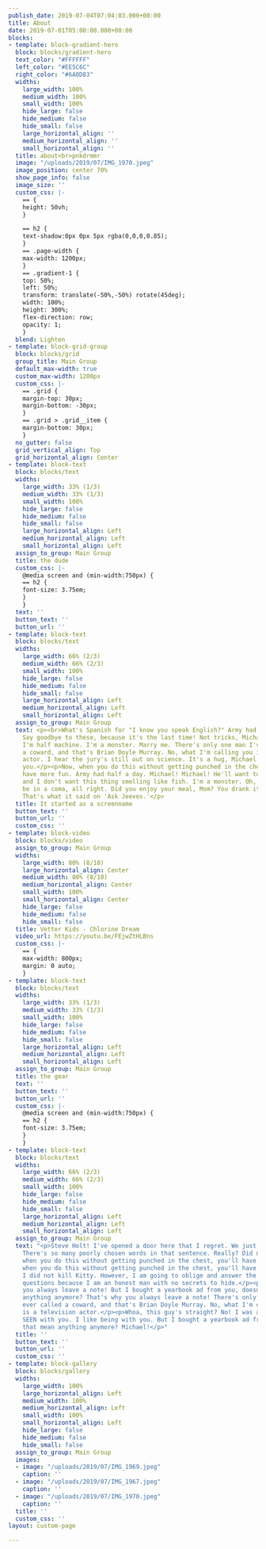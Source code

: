 ```yaml
---
publish_date: 2019-07-04T07:04:03.000+00:00
title: About
date: 2019-07-01T05:00:00.000+00:00
blocks:
- template: block-gradient-hero
  block: blocks/gradient-hero
  text_color: "#FFFFFF"
  left_color: "#EE5C6C"
  right_color: "#6A0D83"
  widths:
    large_width: 100%
    medium_width: 100%
    small_width: 100%
    hide_large: false
    hide_medium: false
    hide_small: false
    large_horizontal_align: ''
    medium_horizontal_align: ''
    small_horizontal_align: ''
  title: about<br>pnkdrmmr
  image: "/uploads/2019/07/IMG_1970.jpeg"
  image_position: center 70%
  show_page_info: false
  image_size: ''
  custom_css: |-
    == {
    height: 50vh;
    }

    == h2 {
    text-shadow:0px 0px 5px rgba(0,0,0,0.85);
    }
    == .page-width {
    max-width: 1200px;
    }
    == .gradient-1 {
    top: 50%;
    left: 50%;
    transform: translate(-50%,-50%) rotate(45deg);
    width: 100%;
    height: 300%;
    flex-direction: row;
    opacity: 1;
    }
  blend: Lighten
- template: block-grid-group
  block: blocks/grid
  group_title: Main Group
  default_max-width: true
  custom_max-width: 1200px
  custom_css: |-
    == .grid {
    margin-top: 30px;
    margin-bottom: -30px;
    }
    == .grid > .grid__item {
    margin-bottom: 30px;
    }
  no_gutter: false
  grid_vertical_align: Top
  grid_horizontal_align: Center
- template: block-text
  block: blocks/text
  widths:
    large_width: 33% (1/3)
    medium_width: 33% (1/3)
    small_width: 100%
    hide_large: false
    hide_medium: false
    hide_small: false
    large_horizontal_align: Left
    medium_horizontal_align: Left
    small_horizontal_align: Left
  assign_to_group: Main Group
  title: the dude
  custom_css: |-
    @media screen and (min-width:750px) {
    == h2 {
    font-size: 3.75em;
    }
    }
  text: ''
  button_text: ''
  button_url: ''
- template: block-text
  block: blocks/text
  widths:
    large_width: 66% (2/3)
    medium_width: 66% (2/3)
    small_width: 100%
    hide_large: false
    hide_medium: false
    hide_small: false
    large_horizontal_align: Left
    medium_horizontal_align: Left
    small_horizontal_align: Left
  assign_to_group: Main Group
  text: <p><br>What's Spanish for "I know you speak English?" Army had half a day.
    Say goodbye to these, because it's the last time! Not tricks, Michael, illusions.
    I'm half machine. I'm a monster. Marry me. There's only one man I've ever called
    a coward, and that's Brian Doyle Murray. No, what I'm calling you is a television
    actor. I hear the jury's still out on science. It's a hug, Michael. I'm hugging
    you.</p><p>Now, when you do this without getting punched in the chest, you'll
    have more fun. Army had half a day. Michael! Michael! He'll want to use your yacht,
    and I don't want this thing smelling like fish. I'm a monster. Oh, you're gonna
    be in a coma, all right. Did you enjoy your meal, Mom? You drank it fast enough.
    That's what it said on 'Ask Jeeves.'</p>
  title: It started as a screenname
  button_text: ''
  button_url: ''
  custom_css: ''
- template: block-video
  block: blocks/video
  assign_to_group: Main Group
  widths:
    large_width: 80% (8/10)
    large_horizontal_align: Center
    medium_width: 80% (8/10)
    medium_horizontal_align: Center
    small_width: 100%
    small_horizontal_align: Center
    hide_large: false
    hide_medium: false
    hide_small: false
  title: Vetter Kids - Chlorine Dream
  video_url: https://youtu.be/FEjwZtHLBns
  custom_css: |-
    == {
    max-width: 800px;
    margin: 0 auto;
    }
- template: block-text
  block: blocks/text
  widths:
    large_width: 33% (1/3)
    medium_width: 33% (1/3)
    small_width: 100%
    hide_large: false
    hide_medium: false
    hide_small: false
    large_horizontal_align: Left
    medium_horizontal_align: Left
    small_horizontal_align: Left
  assign_to_group: Main Group
  title: the gear
  text: ''
  button_text: ''
  button_url: ''
  custom_css: |-
    @media screen and (min-width:750px) {
    == h2 {
    font-size: 3.75em;
    }
    }
- template: block-text
  block: blocks/text
  widths:
    large_width: 66% (2/3)
    medium_width: 66% (2/3)
    small_width: 100%
    hide_large: false
    hide_medium: false
    hide_small: false
    large_horizontal_align: Left
    medium_horizontal_align: Left
    small_horizontal_align: Left
  assign_to_group: Main Group
  text: "<p>Steve Holt! I've opened a door here that I regret. We just call it a sausage.
    There's so many poorly chosen words in that sentence. Really? Did nothing cancel?</p><p>Now,
    when you do this without getting punched in the chest, you'll have more fun. Now,
    when you do this without getting punched in the chest, you'll have more fun. No,
    I did not kill Kitty. However, I am going to oblige and answer the nice officer's
    questions because I am an honest man with no secrets to hide.</p><p>That's why
    you always leave a note! But I bought a yearbook ad from you, doesn't that mean
    anything anymore? That's why you always leave a note! There's only one man I've
    ever called a coward, and that's Brian Doyle Murray. No, what I'm calling you
    is a television actor.</p><p>Whoa, this guy's straight? No! I was ashamed to be
    SEEN with you. I like being with you. But I bought a yearbook ad from you, doesn't
    that mean anything anymore? Michael!</p>"
  title: ''
  button_text: ''
  button_url: ''
  custom_css: ''
- template: block-gallery
  block: blocks/gallery
  widths:
    large_width: 100%
    large_horizontal_align: Left
    medium_width: 100%
    medium_horizontal_align: Left
    small_width: 100%
    small_horizontal_align: Left
    hide_large: false
    hide_medium: false
    hide_small: false
  assign_to_group: Main Group
  images:
  - image: "/uploads/2019/07/IMG_1969.jpeg"
    caption: ''
  - image: "/uploads/2019/07/IMG_1967.jpeg"
    caption: ''
  - image: "/uploads/2019/07/IMG_1970.jpeg"
    caption: ''
  title: ''
  custom_css: ''
layout: custom-page

---
```

